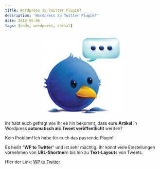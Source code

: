 ```yaml
---
title: Wordpress zu Twitter Plugin?
description: 'Wordpress zu Twitter Plugin?'
date: 2012-06-06
tags: [code, wordpress, social]
---
```


<center>
	<a href="/assets/images/2012-06-06/twitter1.png"><img src="/assets/images/2012-06-06/twitter1.png" alt=""></a>
</center>

Ihr habt euch gefragt wie ihr es hin bekommt, dass eure **Artikel** in Wordpress **automatisch als** **Tweet veröffentlicht** werden?

Kein Problem! Ich habe für euch das passende Plugin!

Es heißt "**WP to Twitter**" und ist sehr mächtig. Ihr könnt viele Einstellungen vornehmen von **URL-Shortner**n bis hin zu **Text-Layout**s von Tweets.

Hier der Link: [WP to Twitter](http://wordpress.org/extend/plugins/wp-to-twitter/screenshots/)

